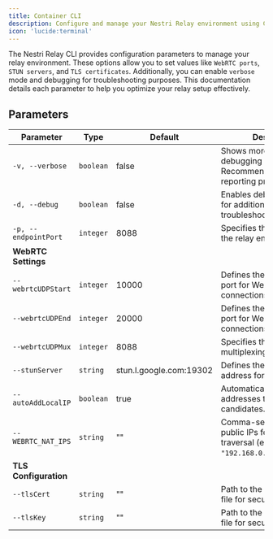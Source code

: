 ```yaml
---
title: Container CLI
description: Configure and manage your Nestri Relay environment using CLI parameters for WebRTC settings, STUN servers, local IP handling, and TLS options.
icon: 'lucide:terminal'
---
```


The Nestri Relay CLI provides configuration parameters to manage your relay environment. These options allow you to set values like `WebRTC ports`, `STUN servers`, and `TLS certificates`. Additionally, you can enable `verbose` mode and debugging for troubleshooting purposes. This documentation details each parameter to help you optimize your relay setup effectively.

## Parameters

| **Parameter**                   | **Type**   | **Default**                        | **Description**                                                                                      |
|----------------------------------|-----------|------------------------------------|------------------------------------------------------------------------------------------------------|
| `-v, --verbose`                 | `boolean` | false                              | Shows more logs; useful for debugging issues. Recommended before reporting problems.                 |
| `-d, --debug`                   | `boolean` | false                              | Enables debugging mode for additional logs and troubleshooting insights.                             |
| `-p, --endpointPort`            | `integer` | 8088                               | Specifies the main port for the relay endpoint.                                                     |
| **WebRTC Settings**             |           |                                    |                                                                                                      |
| `--webrtcUDPStart`              | `integer` | 10000                              | Defines the starting UDP port for WebRTC connections.                                               |
| `--webrtcUDPEnd`                | `integer` | 20000                              | Defines the ending UDP port for WebRTC connections.                                                 |
| `--webrtcUDPMux`                | `integer` | 8088                               | Specifies the WebRTC UDP multiplexing port.                                                         |
| `--stunServer`                  | `string`  | stun.l.google.com:19302            | Defines the STUN server address for NAT traversal.                                                  |
| `--autoAddLocalIP`              | `boolean` | true                               | Automatically adds local IP addresses to WebRTC candidates.                                         |
| `--WEBRTC_NAT_IPS`              | `string`  | ""                                 | Comma-separated list of public IPs for WebRTC NAT traversal (e.g., `"192.168.0.1,192.168.0.2"`).    |
| **TLS Configuration**           |           |                                    |                                                                                                      |
| `--tlsCert`                     | `string`  | ""                                 | Path to the TLS certificate file for secure connections.                                            |
| `--tlsKey`                      | `string`  | ""                                 | Path to the TLS private key file for secure connections.                                            |

